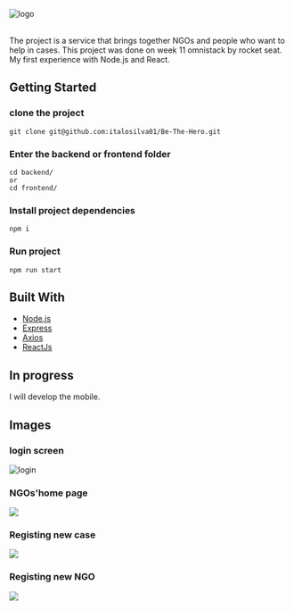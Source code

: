 ![logo](https://github.com/italosilva01/Be-The-Hero/blob/refactoring/frontend/src/assets/logo.svg)

<br>
The project is a service that brings together NGOs and people who want to help in cases.
This project was done on week 11 omnistack by rocket seat. 
My first experience with Node.js and React.

## Getting Started
  ### clone the project
  ```
  git clone git@github.com:italosilva01/Be-The-Hero.git
  ```
  ### Enter the backend or frontend folder
 ```
cd backend/ 
or 
cd frontend/  
```
  ### Install project dependencies
 ```
npm i  
```
  ### Run project
  ```
  npm run start
  ```

  
## Built With
  - [Node.js](https://nodejs.org/en/) 
  - [Express](https://expressjs.com/pt-br/) 
  - [Axios](https://www.npmjs.com/package/axios)
  - [ReactJs](https://pt-br.reactjs.org/)

## In progress
I will develop the mobile.

## Images
### login screen
![login](https://github.com/italosilva01/week11_omnistack/blob/refactoring/image/LoginScreen.png)
### NGOs'home page
![](https://github.com/italosilva01/week11_omnistack/blob/refactoring/image/NGOs'Cases.png)
### Registing new case 
![](https://github.com/italosilva01/week11_omnistack/blob/refactoring/image/RegisterNewCase.png)
### Registing new NGO 
![](https://github.com/italosilva01/week11_omnistack/blob/refactoring/image/RegisterNewNGO.png)
